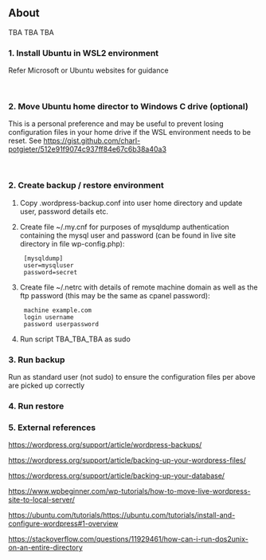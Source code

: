 ## About
TBA TBA TBA


### 1. Install Ubuntu in WSL2 environment
Refer Microsoft or Ubuntu websites for guidance

&nbsp;

### 2. Move Ubuntu home director to Windows C drive (optional)
This is a personal preference and may be useful to prevent losing configuration files in your home drive if the WSL environment needs to be reset.  See https://gist.github.com/charl-potgieter/512e91f9074c937ff84e67c6b38a40a3

&nbsp;


### 2. Create backup / restore environment


1. Copy .wordpress-backup.conf into user home directory and update user, password details etc.

2. Create file ~/.my.cnf for purposes of mysqldump authentication containing the mysql user and password (can be found in live site directory in file wp-config.php):

        [mysqldump]
        user=mysqluser
        password=secret

3. Create file ~/.netrc with details of remote machine domain as well as the ftp password (this may be the same as cpanel password):

        machine example.com
        login username
        password userpassword

1. Run script TBA_TBA_TBA as sudo        


### 3. Run backup

Run  as standard user (not sudo) to ensure the configuration files per above are picked up correctly


### 4.  Run restore



### 5. External references

https://wordpress.org/support/article/wordpress-backups/

https://wordpress.org/support/article/backing-up-your-wordpress-files/

https://wordpress.org/support/article/backing-up-your-database/

https://www.wpbeginner.com/wp-tutorials/how-to-move-live-wordpress-site-to-local-server/

https://ubuntu.com/tutorials/https://ubuntu.com/tutorials/install-and-configure-wordpress#1-overview

https://stackoverflow.com/questions/11929461/how-can-i-run-dos2unix-on-an-entire-directory